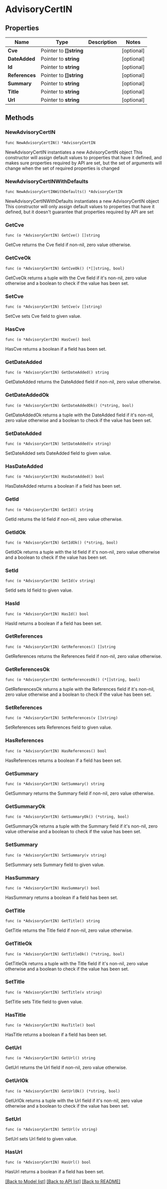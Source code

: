 # AdvisoryCertIN

## Properties

Name | Type | Description | Notes
------------ | ------------- | ------------- | -------------
**Cve** | Pointer to **[]string** |  | [optional] 
**DateAdded** | Pointer to **string** |  | [optional] 
**Id** | Pointer to **string** |  | [optional] 
**References** | Pointer to **[]string** |  | [optional] 
**Summary** | Pointer to **string** |  | [optional] 
**Title** | Pointer to **string** |  | [optional] 
**Url** | Pointer to **string** |  | [optional] 

## Methods

### NewAdvisoryCertIN

`func NewAdvisoryCertIN() *AdvisoryCertIN`

NewAdvisoryCertIN instantiates a new AdvisoryCertIN object
This constructor will assign default values to properties that have it defined,
and makes sure properties required by API are set, but the set of arguments
will change when the set of required properties is changed

### NewAdvisoryCertINWithDefaults

`func NewAdvisoryCertINWithDefaults() *AdvisoryCertIN`

NewAdvisoryCertINWithDefaults instantiates a new AdvisoryCertIN object
This constructor will only assign default values to properties that have it defined,
but it doesn't guarantee that properties required by API are set

### GetCve

`func (o *AdvisoryCertIN) GetCve() []string`

GetCve returns the Cve field if non-nil, zero value otherwise.

### GetCveOk

`func (o *AdvisoryCertIN) GetCveOk() (*[]string, bool)`

GetCveOk returns a tuple with the Cve field if it's non-nil, zero value otherwise
and a boolean to check if the value has been set.

### SetCve

`func (o *AdvisoryCertIN) SetCve(v []string)`

SetCve sets Cve field to given value.

### HasCve

`func (o *AdvisoryCertIN) HasCve() bool`

HasCve returns a boolean if a field has been set.

### GetDateAdded

`func (o *AdvisoryCertIN) GetDateAdded() string`

GetDateAdded returns the DateAdded field if non-nil, zero value otherwise.

### GetDateAddedOk

`func (o *AdvisoryCertIN) GetDateAddedOk() (*string, bool)`

GetDateAddedOk returns a tuple with the DateAdded field if it's non-nil, zero value otherwise
and a boolean to check if the value has been set.

### SetDateAdded

`func (o *AdvisoryCertIN) SetDateAdded(v string)`

SetDateAdded sets DateAdded field to given value.

### HasDateAdded

`func (o *AdvisoryCertIN) HasDateAdded() bool`

HasDateAdded returns a boolean if a field has been set.

### GetId

`func (o *AdvisoryCertIN) GetId() string`

GetId returns the Id field if non-nil, zero value otherwise.

### GetIdOk

`func (o *AdvisoryCertIN) GetIdOk() (*string, bool)`

GetIdOk returns a tuple with the Id field if it's non-nil, zero value otherwise
and a boolean to check if the value has been set.

### SetId

`func (o *AdvisoryCertIN) SetId(v string)`

SetId sets Id field to given value.

### HasId

`func (o *AdvisoryCertIN) HasId() bool`

HasId returns a boolean if a field has been set.

### GetReferences

`func (o *AdvisoryCertIN) GetReferences() []string`

GetReferences returns the References field if non-nil, zero value otherwise.

### GetReferencesOk

`func (o *AdvisoryCertIN) GetReferencesOk() (*[]string, bool)`

GetReferencesOk returns a tuple with the References field if it's non-nil, zero value otherwise
and a boolean to check if the value has been set.

### SetReferences

`func (o *AdvisoryCertIN) SetReferences(v []string)`

SetReferences sets References field to given value.

### HasReferences

`func (o *AdvisoryCertIN) HasReferences() bool`

HasReferences returns a boolean if a field has been set.

### GetSummary

`func (o *AdvisoryCertIN) GetSummary() string`

GetSummary returns the Summary field if non-nil, zero value otherwise.

### GetSummaryOk

`func (o *AdvisoryCertIN) GetSummaryOk() (*string, bool)`

GetSummaryOk returns a tuple with the Summary field if it's non-nil, zero value otherwise
and a boolean to check if the value has been set.

### SetSummary

`func (o *AdvisoryCertIN) SetSummary(v string)`

SetSummary sets Summary field to given value.

### HasSummary

`func (o *AdvisoryCertIN) HasSummary() bool`

HasSummary returns a boolean if a field has been set.

### GetTitle

`func (o *AdvisoryCertIN) GetTitle() string`

GetTitle returns the Title field if non-nil, zero value otherwise.

### GetTitleOk

`func (o *AdvisoryCertIN) GetTitleOk() (*string, bool)`

GetTitleOk returns a tuple with the Title field if it's non-nil, zero value otherwise
and a boolean to check if the value has been set.

### SetTitle

`func (o *AdvisoryCertIN) SetTitle(v string)`

SetTitle sets Title field to given value.

### HasTitle

`func (o *AdvisoryCertIN) HasTitle() bool`

HasTitle returns a boolean if a field has been set.

### GetUrl

`func (o *AdvisoryCertIN) GetUrl() string`

GetUrl returns the Url field if non-nil, zero value otherwise.

### GetUrlOk

`func (o *AdvisoryCertIN) GetUrlOk() (*string, bool)`

GetUrlOk returns a tuple with the Url field if it's non-nil, zero value otherwise
and a boolean to check if the value has been set.

### SetUrl

`func (o *AdvisoryCertIN) SetUrl(v string)`

SetUrl sets Url field to given value.

### HasUrl

`func (o *AdvisoryCertIN) HasUrl() bool`

HasUrl returns a boolean if a field has been set.


[[Back to Model list]](../README.md#documentation-for-models) [[Back to API list]](../README.md#documentation-for-api-endpoints) [[Back to README]](../README.md)


